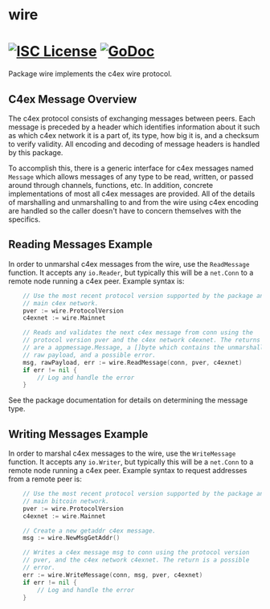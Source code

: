 wire
====

[![ISC License](http://img.shields.io/badge/license-ISC-blue.svg)](https://choosealicense.com/licenses/isc/)
[![GoDoc](https://img.shields.io/badge/godoc-reference-blue.svg)](http://godoc.org/github.com/c4ei/c4exd/wire)
=======

Package wire implements the c4ex wire protocol.

## C4ex Message Overview

The c4ex protocol consists of exchanging messages between peers. Each message
is preceded by a header which identifies information about it such as which
c4ex network it is a part of, its type, how big it is, and a checksum to
verify validity. All encoding and decoding of message headers is handled by this
package.

To accomplish this, there is a generic interface for c4ex messages named
`Message` which allows messages of any type to be read, written, or passed
around through channels, functions, etc. In addition, concrete implementations
of most all c4ex messages are provided. All of the details of marshalling and 
unmarshalling to and from the wire using c4ex encoding are handled so the 
caller doesn't have to concern themselves with the specifics.

## Reading Messages Example

In order to unmarshal c4ex messages from the wire, use the `ReadMessage`
function. It accepts any `io.Reader`, but typically this will be a `net.Conn`
to a remote node running a c4ex peer. Example syntax is:

```Go
	// Use the most recent protocol version supported by the package and the
	// main c4ex network.
	pver := wire.ProtocolVersion
	c4exnet := wire.Mainnet

	// Reads and validates the next c4ex message from conn using the
	// protocol version pver and the c4ex network c4exnet. The returns
	// are a appmessage.Message, a []byte which contains the unmarshalled
	// raw payload, and a possible error.
	msg, rawPayload, err := wire.ReadMessage(conn, pver, c4exnet)
	if err != nil {
		// Log and handle the error
	}
```

See the package documentation for details on determining the message type.

## Writing Messages Example

In order to marshal c4ex messages to the wire, use the `WriteMessage`
function. It accepts any `io.Writer`, but typically this will be a `net.Conn`
to a remote node running a c4ex peer. Example syntax to request addresses
from a remote peer is:

```Go
	// Use the most recent protocol version supported by the package and the
	// main bitcoin network.
	pver := wire.ProtocolVersion
	c4exnet := wire.Mainnet

	// Create a new getaddr c4ex message.
	msg := wire.NewMsgGetAddr()

	// Writes a c4ex message msg to conn using the protocol version
	// pver, and the c4ex network c4exnet. The return is a possible
	// error.
	err := wire.WriteMessage(conn, msg, pver, c4exnet)
	if err != nil {
		// Log and handle the error
	}
```
